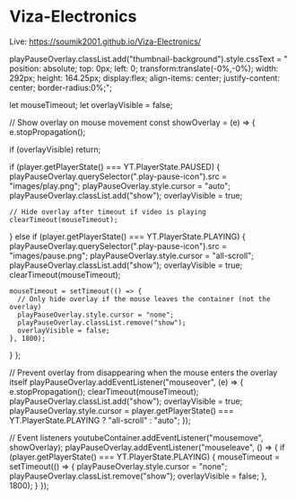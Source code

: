 # Viza-Electronics

Live: https://soumik2001.github.io/Viza-Electronics/


playPauseOverlay.classList.add("thumbnail-background").style.cssText = " 
position: absolute;
  top: 0px;
  left: 0;
transform:translate(-0%,-0%);
  width: 292px;
  height: 164.25px;
display:flex;
  align-items: center;
  justify-content: center;
border-radius:0%;";




let mouseTimeout;
let overlayVisible = false;

// Show overlay on mouse movement
const showOverlay = (e) => {
  e.stopPropagation();

  if (overlayVisible) return;

  if (player.getPlayerState() === YT.PlayerState.PAUSED) {
    playPauseOverlay.querySelector(".play-pause-icon").src = "images/play.png";
    playPauseOverlay.style.cursor = "auto";
    playPauseOverlay.classList.add("show");
    overlayVisible = true;

    // Hide overlay after timeout if video is playing
    clearTimeout(mouseTimeout);
  } else if (player.getPlayerState() === YT.PlayerState.PLAYING) {
    playPauseOverlay.querySelector(".play-pause-icon").src = "images/pause.png";
    playPauseOverlay.style.cursor = "all-scroll";
    playPauseOverlay.classList.add("show");
    overlayVisible = true;
    clearTimeout(mouseTimeout);

    mouseTimeout = setTimeout(() => {
      // Only hide overlay if the mouse leaves the container (not the overlay)
      playPauseOverlay.style.cursor = "none";
      playPauseOverlay.classList.remove("show");
      overlayVisible = false;
    }, 1800);
  }
};

// Prevent overlay from disappearing when the mouse enters the overlay itself
playPauseOverlay.addEventListener("mouseover", (e) => {
  e.stopPropagation();
  clearTimeout(mouseTimeout);
  playPauseOverlay.classList.add("show");
  overlayVisible = true;
  playPauseOverlay.style.cursor = player.getPlayerState() === YT.PlayerState.PLAYING ? "all-scroll" : "auto";
});

// Event listeners
youtubeContainer.addEventListener("mousemove", showOverlay);
playPauseOverlay.addEventListener("mouseleave", () => {
  if (player.getPlayerState() === YT.PlayerState.PLAYING) {
    mouseTimeout = setTimeout(() => {
      playPauseOverlay.style.cursor = "none";
      playPauseOverlay.classList.remove("show");
      overlayVisible = false;
    }, 1800);
  }
});
